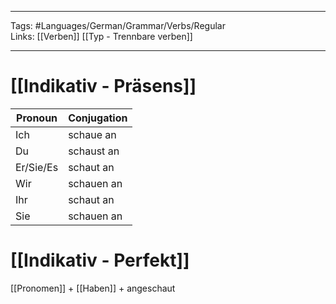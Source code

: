 ___
Tags: #Languages/German/Grammar/Verbs/Regular  
Links: [[Verben]] [[Typ - Trennbare verben]]
___
# [[Indikativ - Präsens]]
Pronoun|Conjugation
------------ | ------------
Ich | schaue an
Du | schaust an
Er/Sie/Es | schaut an
Wir | schauen an
Ihr | schaut an
Sie | schauen an


# [[Indikativ - Perfekt]]
[[Pronomen]] + [[Haben]] + angeschaut